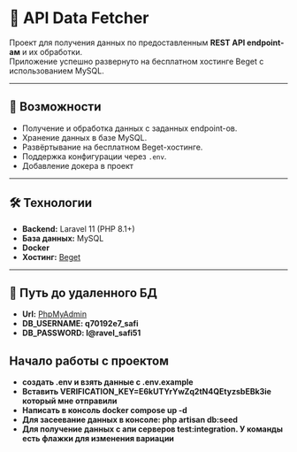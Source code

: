 # 📡 API Data Fetcher

Проект для получения данных по предоставленным **REST API endpoint-ам** и их обработки.  
Приложение успешно развернуто на бесплатном хостинге Beget с использованием MySQL.

---

## 🚀 Возможности
- Получение и обработка данных с заданных endpoint-ов.
- Хранение данных в базе MySQL.
- Развёртывание на бесплатном Beget-хостинге.
- Поддержка конфигурации через `.env`.
- Добавление докера в проект
---

## 🛠 Технологии
- **Backend:** Laravel 11 (PHP 8.1+)
- **База данных:** MySQL
- **Docker**
- **Хостинг:** [Beget](https://beget.com)  

---

## 📂 Путь до удаленного БД
- **Url:** [PhpMyAdmin](https://free29.beget.com/phpMyAdmin/db_structure.php?server=1&db=q70192e7_safi)
- **DB_USERNAME: q70192e7_safi**
- **DB_PASSWORD: l@ravel_safi51**

## Начало работы с проектом
- **создать .env и взять данные с .env.example**
- **Вставить VERIFICATION_KEY=E6kUTYrYwZq2tN4QEtyzsbEBk3ie который мне отправили**
- **Написать в консоль docker compose up -d**
- **Для засеевание данных в консоле: php artisan db:seed**
- **Для получение данных с апи серверов test:integration. У команды есть флажки для изменения вариации**
